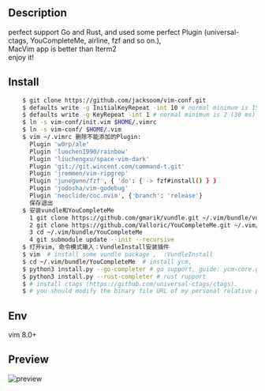 ## Description 
   perfect support Go and Rust, and used some perfect Plugin (universal-ctags, YouCompleteMe, airline, fzf and so on.),   
   MacVim app is better than Iterm2   
   enjoy it! 

## Install
```sh
    $ git clone https://github.com/jacksoom/vim-conf.git
    $ defaults write -g InitialKeyRepeat -int 10 # normal minimum is 15 (225 ms), speeding your keyboard
    $ defaults write -g KeyRepeat -int 1 # normal minimum is 2 (30 ms)
    $ ln -s vim-conf/init.vim $HOME/.vimrc
    $ ln -s vim-conf/ $HOME/.vim
    $ vim ~/.vimrc 删除不能添加的Plugin:
      Plugin 'w0rp/ale'
      Plugin 'luochen1990/rainbow'
      Plugin 'liuchengxu/space-vim-dark'
      Plugin 'git://git.wincent.com/command-t.git'
      Plugin 'jremmen/vim-ripgrep'
      Plugin 'junegunn/fzf', { 'do': { -> fzf#install() } }
      Plugin 'jodosha/vim-godebug'
      Plugin 'neoclide/coc.nvim', {'branch': 'release'}
      保存退出
    $ 安装vundle和YouCompleteMe
      1 git clone https://github.com/gmarik/vundle.git ~/.vim/bundle/vundle  
      2 git clone https://github.com/Valloric/YouCompleteMe.git ~/.vim/bundle/YouCompleteMe  
      3 cd ~/.vim/bundle/YouCompleteMe  
      4 git submodule update --init --recursive
    $ 打开vim, 命令模式输入：VundleInstall安装插件
    $ vim  # install some vundle package ,  :VundleInstall
    $ cd ~/.vim/bundle/YouCompleteMe  # install ycm, 
    $ python3 install.py --go-completer # go support, guide: ycm-core.github.io/YouCompleteMe
    $ python3 install.py --rust-completer # rust rupport
    $ # install ctags (https://github.com/universal-ctags/ctags).
    $ # you should modify the binary file URL of my personal relative paths in the .vimrc

```
## Env
   vim 8.0+


## Preview
![preview](preview.png)
